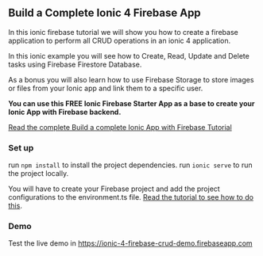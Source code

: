## Build a Complete Ionic 4 Firebase App

In this ionic firebase tutorial we will show you how to create a firebase application to perform all CRUD operations in an ionic 4 application.

In this ionic example you will see how to Create, Read, Update and Delete tasks using Firebase Firestore Database.

As a bonus you will also learn how to use Firebase Storage to store images or files from your Ionic app and link them to a specific user.

**You can use this FREE Ionic Firebase Starter App as a base to create your Ionic App with Firebase backend.**


[Read the complete Build a complete Ionic App with Firebase Tutorial](https://ionicthemes.com/tutorials/about/building-a-ionic-firebase-app-step-by-step)

### Set up
run `npm install` to install the project dependencies.
run `ionic serve` to run the project locally.

You will have to create your Firebase project and add the project configurations to the environment.ts file. [Read the tutorial to see how to do this](https://ionicthemes.com/tutorials/about/building-a-ionic-firebase-app-step-by-step).

### Demo
Test the live demo in https://ionic-4-firebase-crud-demo.firebaseapp.com

